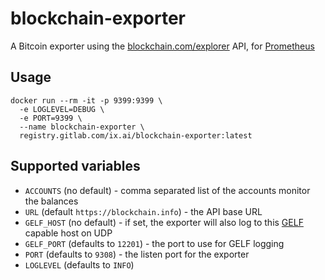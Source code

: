 # blockchain-exporter

A Bitcoin exporter using the [blockchain.com/explorer](https://www.blockchain.com/explorer) API, for [Prometheus](https://prometheus.io)

## Usage
```
docker run --rm -it -p 9399:9399 \
  -e LOGLEVEL=DEBUG \
  -e PORT=9399 \
  --name blockchain-exporter \
  registry.gitlab.com/ix.ai/blockchain-exporter:latest
```

## Supported variables
* `ACCOUNTS` (no default) - comma separated list of the accounts monitor the balances
* `URL` (default `https://blockchain.info`) - the API base URL
* `GELF_HOST` (no default) - if set, the exporter will also log to this [GELF](https://docs.graylog.org/en/3.0/pages/gelf.html) capable host on UDP
* `GELF_PORT` (defaults to `12201`) - the port to use for GELF logging
* `PORT` (defaults to `9308`) - the listen port for the exporter
* `LOGLEVEL` (defaults to `INFO`)
